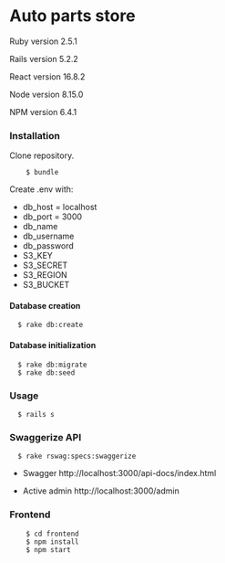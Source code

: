# Auto parts store

Ruby version 2.5.1

Rails version 5.2.2

React version 16.8.2

Node version 8.15.0

NPM version 6.4.1

 ### Installation
  
  Clone repository. 
  
        $ bundle

  Create .env with: 
   * db_host = localhost
   * db_port = 3000
   * db_name
   * db_username
   * db_password
   * S3_KEY
   * S3_SECRET
   * S3_REGION
   * S3_BUCKET
   
#### Database creation

      $ rake db:create

#### Database initialization

      $ rake db:migrate
      $ rake db:seed

### Usage

      $ rails s

### Swaggerize API
      $ rake rswag:specs:swaggerize
      
* Swagger http://localhost:3000/api-docs/index.html

* Active admin http://localhost:3000/admin

### Frontend

        $ cd frontend
        $ npm install
        $ npm start
